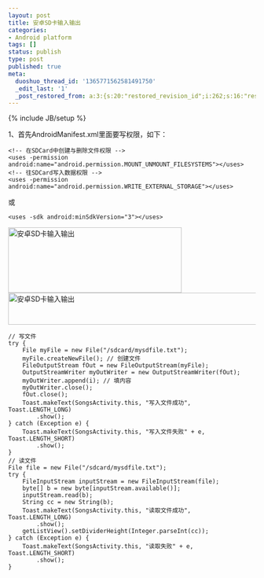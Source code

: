 ```yaml
---
layout: post
title: 安卓SD卡输入输出
categories:
- Android platform
tags: []
status: publish
type: post
published: true
meta:
  duoshuo_thread_id: '1365771562581491750'
  _edit_last: '1'
  _post_restored_from: a:3:{s:20:"restored_revision_id";i:262;s:16:"restored_by_user";i:1;s:13:"restored_time";i:1378001105;}
---
```

{% include JB/setup %}


1、首先AndroidManifest.xml里面要写权限，如下：

    <!-- 在SDCard中创建与删除文件权限 -->
    <uses -permission android:name="android.permission.MOUNT_UNMOUNT_FILESYSTEMS"></uses>
    <!-- 往SDCard写入数据权限 -->
    <uses -permission android:name="android.permission.WRITE_EXTERNAL_STORAGE"></uses>

<div>或</div>

    <uses -sdk android:minSdkVersion="3"></uses>

<div><a href="http://photo.blog.sina.com.cn/showpic.html#blogid=626a2e8d0101ip1r&amp;url=http://s1.sinaimg.cn/orignal/626a2e8dgd898e2e2cce0" target="_blank"><img title="安卓SD卡输入输出" alt="安卓SD卡输入输出" src="http://lincolnge.duapp.com/wp-content/uploads/pic/626a2e8dgd898e2e2cce0.jpg" width="353" height="133" name="image_operate_46701364051109023" /></a><a href="http://photo.blog.sina.com.cn/showpic.html#blogid=626a2e8d0101ip1r&amp;url=http://s7.sinaimg.cn/orignal/626a2e8dgd898e3637676" target="_blank"><img title="安卓SD卡输入输出" alt="安卓SD卡输入输出" src="http://lincolnge.duapp.com/wp-content/uploads/pic/626a2e8dgd898e3637676.jpg" width="586" height="65" name="image_operate_65431364051208710" /></a></div>

    // 写文件
    try {
        File myFile = new File("/sdcard/mysdfile.txt");
        myFile.createNewFile(); // 创建文件
        FileOutputStream fOut = new FileOutputStream(myFile);
        OutputStreamWriter myOutWriter = new OutputStreamWriter(fOut);
        myOutWriter.append(i); // 填内容
        myOutWriter.close();
        fOut.close();
        Toast.makeText(SongsActivity.this, "写入文件成功", Toast.LENGTH_LONG)
            .show();
    } catch (Exception e) {
        Toast.makeText(SongsActivity.this, "写入文件失败" + e, Toast.LENGTH_SHORT)
            .show();
    }
    // 读文件
    File file = new File("/sdcard/mysdfile.txt");
    try {
        FileInputStream inputStream = new FileInputStream(file);
        byte[] b = new byte[inputStream.available()];
        inputStream.read(b);
        String cc = new String(b);
        Toast.makeText(SongsActivity.this, "读取文件成功", Toast.LENGTH_LONG)
            .show();
        getListView().setDividerHeight(Integer.parseInt(cc));
    } catch (Exception e) {
        Toast.makeText(SongsActivity.this, "读取失败" + e, Toast.LENGTH_SHORT)
            .show();
    }
